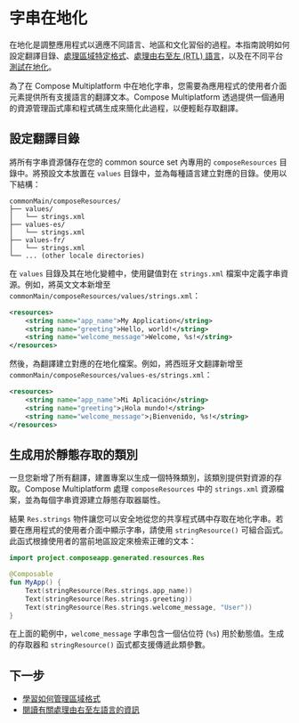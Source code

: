 # 字串在地化

在地化是調整應用程式以適應不同語言、地區和文化習俗的過程。本指南說明如何設定翻譯目錄、[處理區域特定格式](compose-regional-format.md)、[處理由右至左 (RTL) 語言](compose-rtl.md)，以及在不同平台[測試在地化](compose-localization-tests.md)。

為了在 Compose Multiplatform 中在地化字串，您需要為應用程式的使用者介面元素提供所有支援語言的翻譯文本。Compose Multiplatform 透過提供一個通用的資源管理函式庫和程式碼生成來簡化此過程，以便輕鬆存取翻譯。

## 設定翻譯目錄

將所有字串資源儲存在您的 common source set 內專用的 `composeResources` 目錄中。將預設文本放置在 `values` 目錄中，並為每種語言建立對應的目錄。使用以下結構：

```
commonMain/composeResources/
├── values/
│   └── strings.xml
├── values-es/
│   └── strings.xml
├── values-fr/
│   └── strings.xml
└── ... (other locale directories)
```

在 `values` 目錄及其在地化變體中，使用鍵值對在 `strings.xml` 檔案中定義字串資源。例如，將英文文本新增至 `commonMain/composeResources/values/strings.xml`：

```xml
<resources>
    <string name="app_name">My Application</string>
    <string name="greeting">Hello, world!</string>
    <string name="welcome_message">Welcome, %s!</string>
</resources>
```

然後，為翻譯建立對應的在地化檔案。例如，將西班牙文翻譯新增至 `commonMain/composeResources/values-es/strings.xml`：

```xml
<resources>
    <string name="app_name">Mi Aplicación</string>
    <string name="greeting">¡Hola mundo!</string>
    <string name="welcome_message">¡Bienvenido, %s!</string>
</resources>
```

## 生成用於靜態存取的類別

一旦您新增了所有翻譯，建置專案以生成一個特殊類別，該類別提供對資源的存取。Compose Multiplatform 處理 `composeResources` 中的 `strings.xml` 資源檔案，並為每個字串資源建立靜態存取器屬性。

結果 `Res.strings` 物件讓您可以安全地從您的共享程式碼中存取在地化字串。若要在應用程式的使用者介面中顯示字串，請使用 `stringResource()` 可組合函式。此函式根據使用者的當前地區設定來檢索正確的文本：

```kotlin
import project.composeapp.generated.resources.Res

@Composable
fun MyApp() {
    Text(stringResource(Res.strings.app_name))
    Text(stringResource(Res.strings.greeting))
    Text(stringResource(Res.strings.welcome_message, "User"))
}
```

在上面的範例中，`welcome_message` 字串包含一個佔位符 (`%s`) 用於動態值。生成的存取器和 `stringResource()` 函式都支援傳遞此類參數。

## 下一步

* [學習如何管理區域格式](compose-regional-format.md)
* [閱讀有關處理由右至左語言的資訊](compose-rtl.md)
